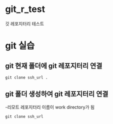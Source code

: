 # git_r_test
깃 레포지터리 테스트

# git 실습
##  git 현재 폴더에 git 레포지터리 연결
```
git clone ssh_url .
```
## git 폴더 생성하여 git 레포지터리 연결
-리모트 레포지터리 이름이 work directory가 됨
```
git clone ssh_url
```